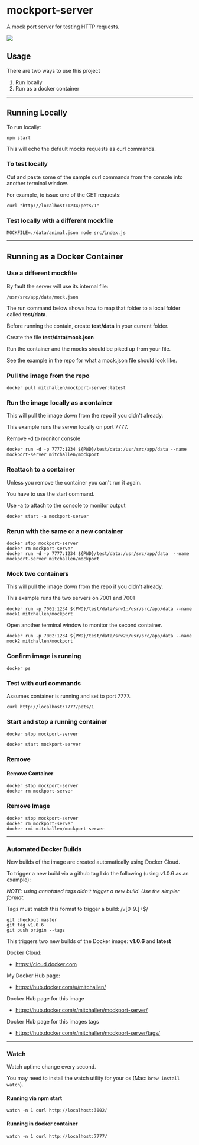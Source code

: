 # mockport-server

A mock port server for testing HTTP requests.

<a href="https://hub.docker.com/r/mitchallen/mockport-server/">
<img src="https://img.shields.io/badge/mitchallen-mockport--server-green.svg?logo=docker&style=for-the-badge" />
</a>

## Usage

There are two ways to use this project

1. Run locally 
2. Run as a docker container

* * *


## Running Locally

To run locally:

	npm start
	
This will echo the default mocks requests as curl commands.

### To test locally

Cut and paste some of the sample curl commands from the console into another terminal window.

For example, to issue one of the GET requests:

    curl "http://localhost:1234/pets/1"
    

### Test locally with a different mockfile


	MOCKFILE=./data/animal.json node src/index.js
    

* * *

## Running as a Docker Container

### Use a different mockfile

By fault the server will use its internal file:

	/usr/src/app/data/mock.json
	
The run command below shows how to map that folder to a local folder called **test/data**.

Before running the contain, create __test/data__ in your current folder.

Create the file __test/data/mock.json__

Run the container and the mocks should be piked up from your file.

See the example in the repo for what a mock.json file should look like.

### Pull the image from the repo

    docker pull mitchallen/mockport-server:latest

### Run the image locally as a container

This will pull the image down from the repo if you didn't already.

This example runs the server locally on port 7777.

Remove -d to monitor console

    docker run -d -p 7777:1234 ${PWD}/test/data:/usr/src/app/data --name mockport-server mitchallen/mockport

### Reattach to a container

Unless you remove the container you can't run it again.

You have to use the start command.

Use -a to attach to the console to monitor output

    docker start -a mockport-server

### Rerun with the same or a new container

    docker stop mockport-server
    docker rm mockport-server
    docker run -d -p 7777:1234 ${PWD}/test/data:/usr/src/app/data  --name mockport-server mitchallen/mockport

### Mock two containers

This will pull the image down from the repo if you didn't already.

This example runs the two servers on 7001 and 7001

    docker run -p 7001:1234 ${PWD}/test/data/srv1:/usr/src/app/data --name mock1 mitchallen/mockport

Open another terminal window to monitor the second container.

    docker run -p 7002:1234 ${PWD}/test/data/srv2:/usr/src/app/data --name mock2 mitchallen/mockport

### Confirm image is running

    docker ps

### Test with curl commands

Assumes container is running and set to port 7777.
 
    curl http://localhost:7777/pets/1

### Start and stop a running container

    docker stop mockport-server

    docker start mockport-server

### Remove

#### Remove Container

    docker stop mockport-server
    docker rm mockport-server

### Remove Image

    docker stop mockport-server
    docker rm mockport-server
    docker rmi mitchallen/mockport-server

* * *

### Automated Docker Builds

New builds of the image are created automatically using Docker Cloud.

To trigger a new build via a github tag I do the following (using v1.0.6 as an example):

*NOTE: using annotated tags didn't trigger a new build. Use the simpler format.*

Tags must match this format to trigger a build: /v[0-9.]+$/ 

    git checkout master
    git tag v1.0.6
    git push origin --tags

This triggers two new builds of the Docker image: __v1.0.6__ and __latest__

Docker Cloud:

* https://cloud.docker.com

My Docker Hub page:

* https://hub.docker.com/u/mitchallen/

Docker Hub page for this image

* https://hub.docker.com/r/mitchallen/mockport-server/

Docker Hub page for this images tags

* https://hub.docker.com/r/mitchallen/mockport-server/tags/

* * *

### Watch

Watch uptime change every second.

You may need to install the watch utility for your os (Mac: ```brew install watch```).

#### Running via npm start

    watch -n 1 curl http://localhost:3002/

#### Running in docker container

    watch -n 1 curl http://localhost:7777/

